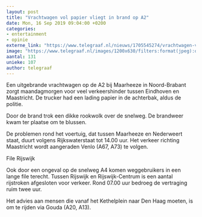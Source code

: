 ```yaml
---
layout: post
title: "Vrachtwagen vol papier vliegt in brand op A2"
date: Mon, 16 Sep 2019 09:04:00 +0200
categories: 
- entertainment 
- opinie 
externe_link: "https://www.telegraaf.nl/nieuws/1705545274/vrachtwagen-vol-papier-vliegt-in-brand-op-a2"
image: "https://www.telegraaf.nl/images/1200x630/filters:format(jpeg):quality(80)/cdn-kiosk-api.telegraaf.nl/3a0c01cc-d850-11e9-9f6b-02d1dbdc35d1.jpg"
aantal: 131
unieke: 107
author: telegraaf
---
```


<p class="intro">Een uitgebrande vrachtwagen op de A2 bij Maarheeze in Noord-Brabant zorgt maandagmorgen voor veel verkeershinder tussen Eindhoven en Maastricht. De trucker had een lading papier in de achterbak, aldus de politie.</p> <p>Door de brand trok een dikke rookwolk over de snelweg. De brandweer kwam ter plaatse om te blussen.</p><p>De problemen rond het voertuig, dat tussen Maarheeze en Nederweert staat, duurt volgens Rijkswaterstaat tot 14.00 uur. Het verkeer richting Maastricht wordt aangeraden Venlo (A67, A73) te volgen.</p><p>File Rijswijk</p><p>Ook door een ongeval op de snelweg A4 komen weggebruikers in een lange file terecht. Tussen Rijswijk en Rijswijk-Centrum is een aantal rijstroken afgesloten voor verkeer. Rond 07.00 uur bedroeg de vertraging ruim twee uur.</p><p>Het advies aan mensen die vanaf het Kethelplein naar Den Haag moeten, is om te rijden via Gouda (A20, A13).</p>
